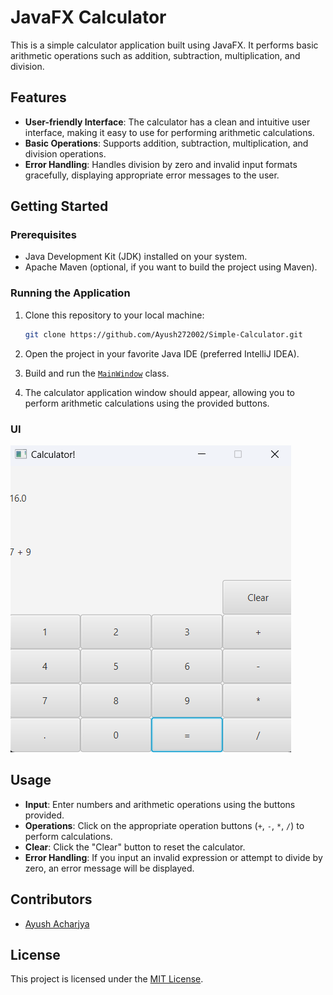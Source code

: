 # JavaFX Calculator
This is a simple calculator application built using JavaFX. It performs basic arithmetic operations such as addition, subtraction, multiplication, and division.

## Features

- **User-friendly Interface**: The calculator has a clean and intuitive user interface, making it easy to use for performing arithmetic calculations.
- **Basic Operations**: Supports addition, subtraction, multiplication, and division operations.
- **Error Handling**: Handles division by zero and invalid input formats gracefully, displaying appropriate error messages to the user.

## Getting Started

### Prerequisites

- Java Development Kit (JDK) installed on your system.
- Apache Maven (optional, if you want to build the project using Maven).

### Running the Application

1. Clone this repository to your local machine:

    ```bash
    git clone https://github.com/Ayush272002/Simple-Calculator.git
    ```

2. Open the project in your favorite Java IDE (preferred IntelliJ IDEA).

3. Build and run the [`MainWindow`](calculator/src/main/java/com/calculator/calculator/MainWindow.java) class.

4. The calculator application window should appear, allowing you to perform arithmetic calculations using the provided buttons.

### UI
![alt text](image.png)
## Usage

- **Input**: Enter numbers and arithmetic operations using the buttons provided.
- **Operations**: Click on the appropriate operation buttons (`+`, `-`, `*`, `/`) to perform calculations.
- **Clear**: Click the "Clear" button to reset the calculator.
- **Error Handling**: If you input an invalid expression or attempt to divide by zero, an error message will be displayed.

## Contributors

- [Ayush Acharjya](https://github.com/Ayush272002)

## License

This project is licensed under the [MIT License](LICENSE).

